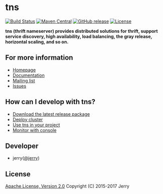 # tns

[![Build Status](https://travis-ci.org/jerrysearch/tns.svg?branch=master)](https://travis-ci.org/jerrysearch/tns)
[![Maven Central](https://maven-badges.herokuapp.com/maven-central/com.github.jerrysearch/tns-all/badge.svg)](http://search.maven.org/#search%7Cga%7C1%7Cg%3A%22com.github.jerrysearch%22)
[![GitHub release](https://img.shields.io/badge/release-download-orange.svg)](https://github.com/jerrysearch/tns/releases)
[![License](https://img.shields.io/badge/license-Apache%202-4EB1BA.svg)](https://www.apache.org/licenses/LICENSE-2.0.html)

**tns (thrift nameserver) provides distributed solutions for thrift, support service discovery, high availability, load balancing, the gray release, horizontal scaling, and so on.**

## For more information

* [Homepage](https://github.com/jerrysearch/tns) 
* [Documentation](https://github.com/jerrysearch/tns/wiki)
* [Mailing list](https://groups.google.com/forum/?hl=en#!forum/thriftnameserver)
* [Issues](https://github.com/jerrysearch/tns/issues)

## How can I develop with tns?

* [Download the latest release package](https://github.com/jerrysearch/tns/releases)
* [Deploy cluster](https://github.com/jerrysearch/tns/wiki/deploy-cluster)
* [Use tns in your project](https://github.com/jerrysearch/tns/wiki/use-tns-in-your-project)
* [Monitor with console](https://github.com/jerrysearch/tns/wiki/monitor-with-console)

## Developer

* jerry([@jerry](https://github.com/jerrysearch))

## License

[Apache License, Version 2.0](http://www.apache.org/licenses/LICENSE-2.0.html) Copyright (C) 2015-2017 Jerry
